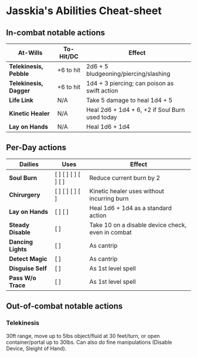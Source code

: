 # Jasskia's Abilities Cheat-sheet
## In-combat notable actions
| 	At-Wills						|	To-Hit/DC	|	Effect	|
|--------------------------|--------------|-----------|
|	**Telekinesis, Pebble**	|	+6 to hit	|	2d6 + 5 bludgeoning/piercing/slashing
|	**Telekinesis, Dagger**	|	+6 to hit	|	1d4 + 3 piercing; can poison as swift action
|	**Life Link**				|	N/A			|	Take 5 damage to heal 1d4 + 5 
|	**Kinetic Healer**		|	N/A			|	Heal 2d6 + 1d4 + 6, +2 if Soul Burn used today
|	**Lay on Hands**			|	N/A			| 	Heal 1d6 + 1d4

## Per-Day actions
|	Dailies					| Uses						| Effect	|
|-----------------------|-----------------------|--------|
|	**Soul Burn**			|	[ ] [ ] [ ] [ ] [ ]	|	Reduce current burn by 2 
| 	**Chirurgery**			|	[ ] [ ] [ ]	[ ]		|	Kinetic healer uses without incurring burn
| 	**Lay on Hands**		|	[ ] [ ]					|	Heal 1d6 + 1d4 as a standard action
|	**Steady Disable**	|	[ ] 						|	Take 10 on a disable device check, even in combat
| 	**Dancing Lights**	|	[ ]						|	As cantrip
| 	**Detect Magic**		|	[ ]						|	As cantrip
|	**Disguise Self**		|	[ ]						|	As 1st level spell
|	**Pass W/o Trace**	|	[ ]						|	As 1st level spell

## Out-of-combat notable actions
### Telekinesis
30ft range, move up to 5lbs object/fluid at 30 feet/turn, or open 
container/portal up to 30lbs. Can also do fine manipulations (Disable Device, 
Sleight of Hand). 
